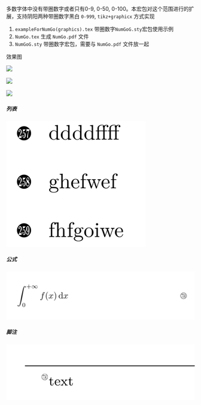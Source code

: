多数字体中没有带圈数字或者只有0-9, 0-50, 0-100。本宏包对这个范围进行的扩展，支持阴阳两种带圈数字黑白 `0-999`, `tikz+graphicx` 方式实现

1. `exampleForNumGo(graphics).tex` 带圈数字`NumGoG.sty`宏包使用示例
2. `NumGo.tex` 生成  `NumGo.pdf` 文件
3. `NumGoG.sty` 带圈数字宏包，需要与 `NumGo.pdf` 文件放一起

效果图

![](/img/1.jpg)

![](/img/2.jpg)



![](/img/3.jpg)

##### 列表

![列表](/img/4.png)

##### 公式

![公式](/img/5.png)

##### 脚注

![脚注](/img/6.png)